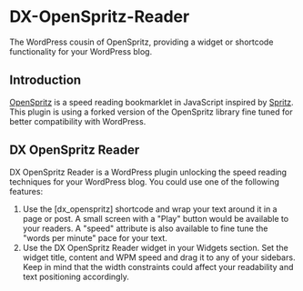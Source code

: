 DX-OpenSpritz-Reader
====================

The WordPress cousin of OpenSpritz, providing a widget or shortcode functionality for your WordPress blog. 

## Introduction

[OpenSpritz](https://github.com/Miserlou/OpenSpritz) is a speed reading bookmarklet in JavaScript inspired by [Spritz](http://www.spritzinc.com/). This plugin is using a forked version of the OpenSpritz library fine tuned for better compatibility with WordPress.

## DX OpenSpritz Reader

DX OpenSpritz Reader is a WordPress plugin unlocking the speed reading techniques for your WordPress blog. You could use one of the following features:

1. Use the [dx_openspritz] shortcode and wrap your text around it in a page or post. A small screen with a "Play" button would be available to your readers. A "speed" attribute is also available to fine tune the "words per minute" pace for your text.
2. Use the DX OpenSpritz Reader widget in your Widgets section. Set the widget title, content and WPM speed and drag it to any of your sidebars. Keep in mind that the width constraints could affect your readability and text positioning accordingly.
